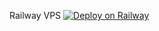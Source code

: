 Railway VPS
[![Deploy on Railway](https://railway.app/button.svg)](https://railway.app/new/template?template=https%3A%2F%2Fgithub.com%2Fvlakhani28%2Fvps)
